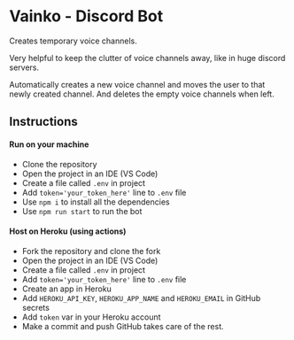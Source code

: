# Vainko - Discord Bot

Creates temporary voice channels.

Very helpful to keep the clutter of voice channels away, like in huge discord servers.

Automatically creates a new voice channel and moves the user to that newly created channel.
And deletes the empty voice channels when left.

## Instructions

#### Run on your machine
- Clone the repository 
- Open the project in an IDE (VS Code)
- Create a file called `.env` in project
- Add `token='your_token_here'` line to `.env` file
- Use `npm i` to install all the dependencies
- Use `npm run start` to run the bot

#### Host on Heroku (using actions)
- Fork the repository and clone the fork
- Open the project in an IDE (VS Code)
- Create a file called `.env` in project
- Add `token='your_token_here'` line to `.env` file
- Create an app in Heroku
- Add `HEROKU_API_KEY`, `HEROKU_APP_NAME` and `HEROKU_EMAIL` in GitHub secrets
- Add `token` var in your Heroku account
- Make a commit and push GitHub takes care of the rest.